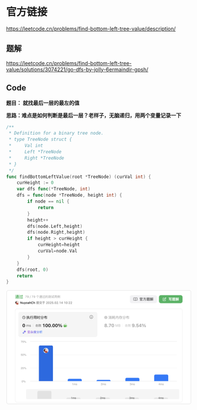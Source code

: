 # 官方链接

https://leetcode.cn/problems/find-bottom-left-tree-value/description/

## 题解

https://leetcode.cn/problems/find-bottom-left-tree-value/solutions/3074221/go-dfs-by-jolly-6ermaindir-gpsh/

## Code

**题目： 就找最后一层的最左的值**



**思路：难点是如何判断是最后一层？老样子，无脑递归，用两个变量记录一下**

```go
/**
 * Definition for a binary tree node.
 * type TreeNode struct {
 *     Val int
 *     Left *TreeNode
 *     Right *TreeNode
 * }
 */
func findBottomLeftValue(root *TreeNode) (curVal int) {
    curHeight := 0
    var dfs func(*TreeNode, int)
    dfs = func(node *TreeNode, height int) {
        if node == nil {
            return
        }
        height++
        dfs(node.Left,height)
        dfs(node.Right,height)
        if height > curHeight {
            curHeight=height
            curVal=node.Val
        }
    }
    dfs(root, 0)
    return
}
```

![image-20250214102301033](../../../pic/image-20250214102301033.png)
